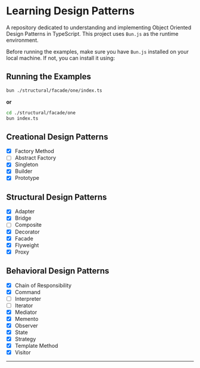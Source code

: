# Learning Design Patterns

A repository dedicated to understanding and implementing Object Oriented Design Patterns in TypeScript. This project uses `Bun.js` as the runtime environment.

Before running the examples, make sure you have `Bun.js` installed on your local machine. If not, you can install it using:

## Running the Examples

```bash
bun ./structural/facade/one/index.ts
```

**or**

```bash
cd ./structural/facade/one
bun index.ts
```

## Creational Design Patterns

- [x] Factory Method
- [ ] Abstract Factory
- [x] Singleton
- [x] Builder
- [x] Prototype

## Structural Design Patterns

- [x] Adapter
- [x] Bridge
- [ ] Composite
- [x] Decorator
- [x] Facade
- [x] Flyweight
- [x] Proxy

## Behavioral Design Patterns

- [x] Chain of Responsibility
- [x] Command
- [ ] Interpreter
- [ ] Iterator
- [x] Mediator
- [x] Memento
- [x] Observer
- [x] State
- [x] Strategy
- [x] Template Method
- [x] Visitor

---
